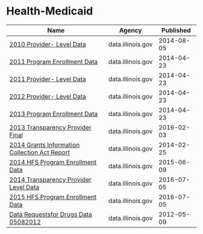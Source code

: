# Health-Medicaid

Name | Agency | Published
---- | ---- | ---------
[2010 Provider- Level Data](../datasets/nfi2-2aih.md) | data.illinois.gov | 2014-08-05
[2011 Program Enrollment Data](../datasets/4py4-2jin.md) | data.illinois.gov | 2014-04-23
[2011 Provider- Level Data](../datasets/ifaa-ww6b.md) | data.illinois.gov | 2014-04-23
[2012 Provider- Level Data](../datasets/fb9d-x3ms.md) | data.illinois.gov | 2014-04-23
[2013 Program Enrollment Data](../datasets/dfxi-9jmz.md) | data.illinois.gov | 2014-04-23
[2013 Transparency Provider Final](../datasets/4aj8-93ej.md) | data.illinois.gov | 2016-02-03
[2014 Grants Information Collection Act Report](../datasets/awrz-f99w.md) | data.illinois.gov | 2014-02-25
[2014 HFS Program Enrollment Data](../datasets/9vqk-fygn.md) | data.illinois.gov | 2015-06-09
[2014 Transparency Provider Level Data](../datasets/86i3-9wpd.md) | data.illinois.gov | 2016-07-05
[2015 HFS Program Enrollment Data](../datasets/uiy2-j3ig.md) | data.illinois.gov | 2016-07-05
[Data Requestsfor Drugs Data 05082012](../datasets/py8c-kjud.md) | data.illinois.gov | 2012-05-09

